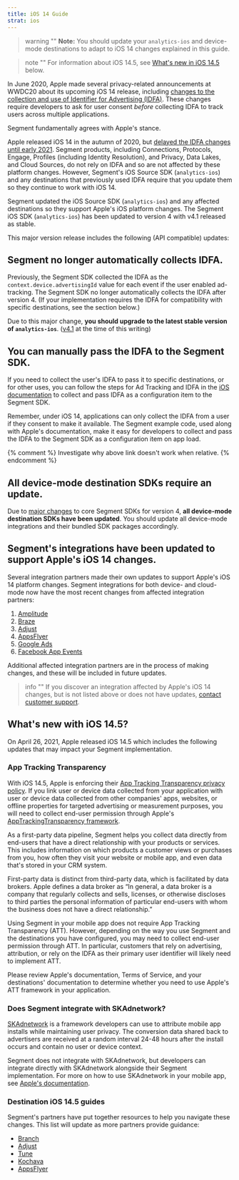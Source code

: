```yaml
---
title: iOS 14 Guide
strat: ios
---
```


> warning ""
> **Note:** You should update your `analytics-ios` and device-mode destinations to adapt to iOS 14 changes explained in this guide.

> note ""
> For information about iOS 14.5, see [What's new in iOS 14.5](#whats-new-with-ios-145) below.

In June 2020, Apple made several privacy-related announcements at WWDC20 about its upcoming iOS 14 release, including [changes to the collection and use of Identifier for Advertising (IDFA)](https://developer.apple.com/app-store/user-privacy-and-data-use/). These changes require developers to ask for user consent *before* collecting IDFA to track users across multiple applications.

Segment fundamentally agrees with Apple's stance.

Apple released iOS 14 in the autumn of 2020, but [delayed the IDFA changes until early 2021](https://developer.apple.com/news/?id=hx9s63c5&1599152522). Segment products, including Connections, Protocols, Engage, Profiles (including Identity Resolution), and Privacy, Data Lakes, and Cloud Sources, do not rely on IDFA and so are not affected by these platform changes. However, Segment's iOS Source SDK (`analytics-ios`) and any destinations that previously used IDFA require that you update them so they continue to work with iOS 14.

Segment updated the iOS Source SDK (`analytics-ios`) and any affected destinations so they support Apple's iOS platform changes. The Segment iOS SDK (`analytics-ios`) has been updated to version 4 with v4.1 released as stable.

This major version release includes the following (API compatible) updates:


## Segment no longer automatically collects IDFA.

Previously, the Segment SDK collected the IDFA as the `context.device.advertisingId` value for each event if the user enabled ad-tracking. The Segment SDK no longer automatically collects the IDFA after version 4. (If your implementation requires the IDFA for compatibility with specific destinations, see the section below.)

Due to this major change, **you should upgrade to the latest stable version of `analytics-ios`**. ([v4.1](https://github.com/segmentio/analytics-ios/blob/master/CHANGELOG.md) at the time of this writing)


## You can manually pass the IDFA to the Segment SDK.


If you need to collect the user's IDFA to pass it to specific destinations, or for other uses, you can follow the steps for Ad Tracking and IDFA in the [iOS documentation](/docs/connections/sources/catalog/libraries/mobile/ios#ad-tracking-and-idfa) to collect and pass IDFA as a configuration item to the Segment SDK.

Remember, under iOS 14, applications can only collect the IDFA from a user if they consent to make it available. The Segment example code, used along with Apple's documentation, make it easy for developers to collect and pass the IDFA to the Segment SDK as a configuration item on app load.

{% comment %}
Investigate why above link doesn't work when relative.
{% endcomment %}

## All device-mode destination SDKs require an update.

Due to [major changes](https://github.com/segmentio/analytics-ios/blob/master/CHANGELOG.md) to core Segment SDKs for version 4, **all device-mode destination SDKs have been updated**. You should update all device-mode integrations and their bundled SDK packages accordingly.


## Segment's integrations have been updated to support Apple's iOS 14 changes.

Several integration partners made their own updates to support Apple's iOS 14 platform changes. Segment integrations for both device- and cloud-mode now have the most recent changes from affected integration partners:

1. [Amplitude](/docs/connections/destinations/catalog/amplitude/#troubleshooting)
2. [Braze](/docs/connections/destinations/catalog/braze/#additional-device-mode-set-up-for-ios-14-support)
3. [Adjust](/docs/connections/destinations/catalog/adjust/#additional-device-mode-set-up-for-ios-14-support)
4. [AppsFlyer](/docs/connections/destinations/catalog/appsflyer/#additional-device-mode-set-up-for-ios-14-support)
5. [Google Ads](/docs/connections/destinations/catalog/google-ads-classic/#additional-ios-cloud-mode-setup-for-ios-14)
6. [Facebook App Events](/docs/connections/destinations/catalog/facebook-app-events/#additional-ios-cloud-mode-set-up-for-ios-14)

Additional affected integration partners are in the process of making changes, and these will be included in future updates.

> info ""
> If you discover an integration affected by Apple's iOS 14 changes, but is not listed above or does not have updates, [contact customer support](https://segment.com/help/contact/).

## What's new with iOS 14.5?

On April 26, 2021, Apple released iOS 14.5 which includes the following updates that may impact your Segment implementation.

### App Tracking Transparency

With iOS 14.5, Apple is enforcing their [App Tracking Transparency privacy policy](https://developer.apple.com/app-store/user-privacy-and-data-use/). If you link user or device data collected from your application with user or device data collected from other companies' apps, websites, or offline properties for targeted advertising or measurement purposes, you will need to collect end-user permission through Apple's [AppTrackingTransparency framework](https://developer.apple.com/documentation/apptrackingtransparency).

As a first-party data pipeline, Segment helps you collect data directly from end-users that have a direct relationship with your products or services. This includes information on which products a customer views or purchases from you, how often they visit your website or mobile app, and even data that's stored in your CRM system. 

First-party data is distinct from third-party data, which is facilitated by data brokers. Apple defines a data broker as “In general, a data broker is a company that regularly collects and sells, licenses, or otherwise discloses to third parties the personal information of particular end-users with whom the business does not have a direct relationship.”

Using Segment in your mobile app does not require App Tracking Transparency (ATT). However, depending on the way you use Segment and the destinations you have configured, you may need to collect end-user permission through ATT. In particular, customers that rely on advertising, attribution, or rely on the IDFA as their primary user identifier will likely need to implement ATT. 

Please review Apple's documentation, Terms of Service, and your destinations' documentation to determine whether you need to use Apple's ATT framework in your application.


### Does Segment integrate with SKAdnetwork? 

[SKAdnetwork](https://developer.apple.com/documentation/storekit/skadnetwork) is a framework developers can use to attribute mobile app installs while maintaining user privacy.  The conversion data shared back to advertisers are received at a random interval 24-48 hours after the install occurs and contain no user or device context. 

Segment does not integrate with SKAdnetwork, but developers can integrate directly with SKAdnetwork alongside their Segment implementation. For more on how to use SKAdnetwork in your mobile app, see [Apple's documentation](https://developer.apple.com/documentation/storekit/skadnetwork). 

### Destination iOS 14.5 guides

Segment's partners have put together resources to help you navigate these changes. This list will update as more partners provide guidance:

- [Branch](https://help.branch.io/faq/docs/what-actions-do-branch-customers-need-to-take-before-the-ios-145-release)
- [Adjust](https://help.adjust.com/en/article/attribution-privacy-models)
- [Tune](https://www.tune.com/blog/what-ios-14-5-and-apples-latest-privacy-initiatives-mean-for-marketers/)
- [Kochava](https://www.kochava.com/ios-14-5-final-launch-checklist/)
- [AppsFlyer](https://support.appsflyer.com/hc/en-us/articles/360011890298-Quickstart-guide-FAQ-to-iOS-14-ATT-and-SKAN)
